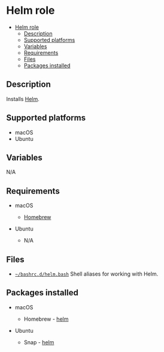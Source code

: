 # Helm role

- [Helm role](#helm-role)
  - [Description](#description)
  - [Supported platforms](#supported-platforms)
  - [Variables](#variables)
  - [Requirements](#requirements)
  - [Files](#files)
  - [Packages installed](#packages-installed)

## Description

Installs [Helm](https://helm.sh/).

## Supported platforms

- macOS
- Ubuntu

## Variables

N/A

## Requirements

- macOS
  - [Homebrew](../homebrew/README.md)

- Ubuntu
  - N/A
  
## Files

- [`~/bashrc.d/helm.bash`](files/helm.bash) Shell aliases for working with Helm.

## Packages installed

- macOS
  - Homebrew - [helm](https://formulae.brew.sh/formula/helm)

- Ubuntu
  - Snap - [helm](https://snapcraft.io/helm)
